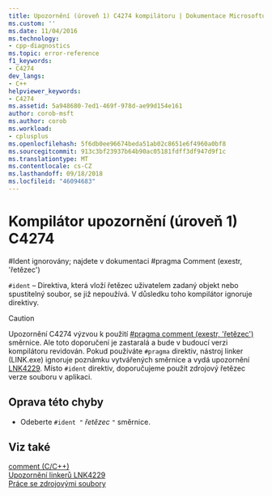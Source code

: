 ```yaml
---
title: Upozornění (úroveň 1) C4274 kompilátoru | Dokumentace Microsoftu
ms.custom: ''
ms.date: 11/04/2016
ms.technology:
- cpp-diagnostics
ms.topic: error-reference
f1_keywords:
- C4274
dev_langs:
- C++
helpviewer_keywords:
- C4274
ms.assetid: 5a948680-7ed1-469f-978d-ae99d154e161
author: corob-msft
ms.author: corob
ms.workload:
- cplusplus
ms.openlocfilehash: 5f6db0ee96674beda51ab02c8651e6f4960a0bf8
ms.sourcegitcommit: 913c3bf23937b64b90ac05181fdff3df947d9f1c
ms.translationtype: MT
ms.contentlocale: cs-CZ
ms.lasthandoff: 09/18/2018
ms.locfileid: "46094683"
---
```

# <a name="compiler-warning-level-1-c4274"></a>Kompilátor upozornění (úroveň 1) C4274

\#Ident ignorovány; najdete v dokumentaci #pragma Comment (exestr, 'řetězec')

`#ident` – Direktiva, která vloží řetězec uživatelem zadaný objekt nebo spustitelný soubor, se již nepoužívá. V důsledku toho kompilátor ignoruje direktivy.

> [!CAUTION]
>  Upozornění C4274 výzvou k použití [#pragma comment (exestr, 'řetězec')](../../preprocessor/comment-c-cpp.md) směrnice. Ale toto doporučení je zastaralá a bude v budoucí verzi kompilátoru revidován. Pokud používáte `#pragma` direktiv, nástroj linker (LINK.exe) ignoruje poznámku vytvářených směrnice a vydá upozornění [LNK4229](../../error-messages/tool-errors/linker-tools-warning-lnk4229.md). Místo `#ident` direktiv, doporučujeme použít zdrojový řetězec verze souboru v aplikaci.

## <a name="to-correct-this-error"></a>Oprava této chyby

- Odeberte `#ident "` *řetězec* `"` směrnice.

## <a name="see-also"></a>Viz také

[comment (C/C++)](../../preprocessor/comment-c-cpp.md)<br/>
[Upozornění linkerů LNK4229](../../error-messages/tool-errors/linker-tools-warning-lnk4229.md)<br/>
[Práce se zdrojovými soubory](../../windows/working-with-resource-files.md)